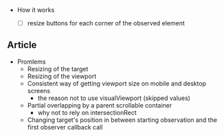 - How it works
  - [ ] resize buttons for each corner of the observed element



## Article

- Promlems
  - Resizing of the target
  - Resizing of the viewport
  - Consistent way of getting viewport size on mobile and desktop screens
    - the reason not to use visualViewport (skipped values)
  - Partial overlapping by a parent scrollable container
    - why not to rely on intersectionRect
  - Changing target's position in between starting observation and the first observer callback call